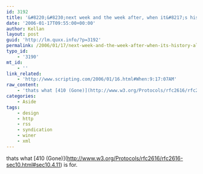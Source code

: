 ```yaml
---
id: 3192
title: '&#8220;&#8230;next week and the week after, when it&#8217;s history, all those aggregators will still be checking it, even though it will never again be updated.&#8221;'
date: '2006-01-17T09:55:00+00:00'
author: Kellan
layout: post
guid: 'http://lm.quxx.info/?p=3192'
permalink: /2006/01/17/next-week-and-the-week-after-when-its-history-all-those-aggregators-will-still-be-checking-it-even-though-it-will-never-again-be-updated/
typo_id:
    - '3190'
mt_id:
    - ''
link_related:
    - 'http://www.scripting.com/2006/01/16.html#When:9:17:07AM'
raw_content:
    - 'thats what [410 (Gone)](http://www.w3.org/Protocols/rfc2616/rfc2616-sec10.html#sec10.4.11) is for.'
categories:
    - Aside
tags:
    - design
    - http
    - rss
    - syndication
    - winer
    - xml
---
```


thats what \[410 (Gone)\](http://www.w3.org/Protocols/rfc2616/rfc2616-sec10.html#sec10.4.11) is for.